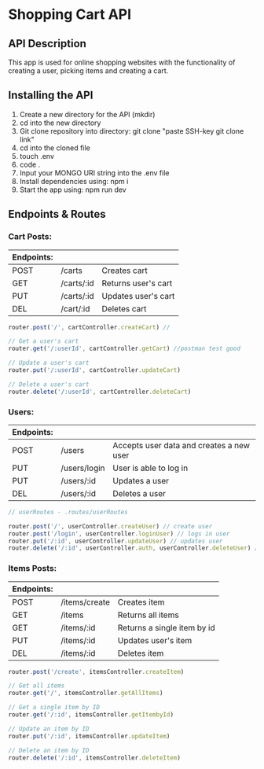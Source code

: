 <h1>Shopping Cart API</h1>

<h2>API Description</h2>

<p> This app is used for online shopping websites with the functionality of creating a user, picking items and creating a cart.</p>

<h2>Installing the API</h2>
<ol>
    <li>Create a new directory for the API (mkdir)</li>
    <li>cd into the  new directory</li>
    <li>Git clone repository into directory: git clone "paste SSH-key git clone link"</li>
    <li>cd into the cloned file</li>
    <li>touch .env</li>
    <li>code .</li>
    <li>Input your MONGO URI string into the .env file</li>
    <li>Install dependencies using: npm i</li>
    <li>Start the app using: npm run dev</li>
</ol>

## Endpoints & Routes

### Cart Posts:

| Endpoints: |  |  |
| ---- | ---- | ---- |
| POST | /carts |Creates cart |
| GET | /carts/:id | Returns user's cart |
| PUT | /carts/:id | Updates user's cart |
| DEL | /cart/:id | Deletes cart |

```js
router.post('/', cartController.createCart) //

// Get a user's cart
router.get('/:userId', cartController.getCart) //postman test good

// Update a user's cart
router.put('/:userId', cartController.updateCart) 

// Delete a user's cart
router.delete('/:userId', cartController.deleteCart)
```
### Users:

| Endpoints: |  |  |
| ---- | ---- | ---- |
| POST | /users | Accepts user data and creates a new user |
| PUT | /users/login | User is able to log in |
| PUT | /users/:id | Updates a user |
| DEL | /users/:id | Deletes a user |

```js
// userRoutes - .routes/userRoutes

router.post('/', userController.createUser) // create user
router.post('/login', userController.loginUser) // logs in user
router.put('/:id', userController.updateUser) // updates user
router.delete('/:id', userController.auth, userController.deleteUser) // deletes a user
```

### Items Posts:

| Endpoints: |  |  |
| ---- | ---- | ---- |
| POST | /items/create |Creates item |
| GET | /items | Returns all items |
| GET | /items/:id | Returns a single item by id |
| PUT | /items/:id | Updates user's item |
| DEL | /items/:id | Deletes item |

```js
router.post('/create', itemsController.createItem) 

// Get all items
router.get('/', itemsController.getAllItems)

// Get a single item by ID
router.get('/:id', itemsController.getItembyId) 

// Update an item by ID
router.put('/:id', itemsController.updateItem) 

// Delete an item by ID
router.delete('/:id', itemsController.deleteItem)
